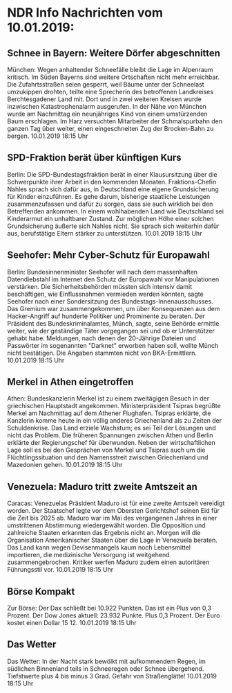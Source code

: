 # NDR Info Nachrichten vom 10.01.2019:


## Schnee in Bayern: Weitere Dörfer abgeschnitten
München: Wegen anhaltender Schneefälle bleibt die Lage im Alpenraum kritisch. Im Süden Bayerns sind weitere Ortschaften nicht mehr erreichbar. Die Zufahrtsstraßen seien gesperrt, weil Bäume unter der Schneelast umzukippen drohten, teilte eine Sprecherin des betroffenen Landkreises Berchtesgadener Land mit. Dort und in zwei weiteren Kreisen wurde inzwischen Katastrophenalarm ausgerufen. In der Nähe von München wurde am Nachmittag ein neunjähriges Kind von einem umstürzenden Baum erschlagen. Im Harz versuchten Mitarbeiter der Schmalspurbahn den ganzen Tag über weiter, einen eingeschneiten Zug der Brocken-Bahn zu bergen. 10.01.2019 18:15 Uhr 

## SPD-Fraktion berät über künftigen Kurs
Berlin: Die SPD-Bundestagsfraktion berät in einer Klausursitzung über die Schwerpunkte ihrer Arbeit in den kommenden Monaten. Fraktions-Chefin Nahles sprach sich dafür aus, in Deutschland eine eigene Grundsicherung für Kinder einzuführen. Es gehe darum, bisherige staatliche Leistungen zusammenzufassen und dafür zu sorgen, dass sie auch wirklich bei den Betreffenden ankommen. In einem wohlhabenden Land wie Deutschland sei Kinderarmut ein unhaltbarer Zustand. Zur möglichen Höhe einer solchen Grundsicherung äußerte sich Nahles nicht. Sie sprach sich weiterhin dafür aus, berufstätige Eltern stärker zu unterstützen. 10.01.2019 18:15 Uhr 

## Seehofer: Mehr Cyber-Schutz für Europawahl
Berlin: Bundesinnenminister Seehofer will nach dem massenhaften Datendiebstahl im Internet den Schutz der Europawahl vor Manipulationen verstärken. Die Sicherheitsbehörden müssten sich intensiv damit beschäftigen, wie Einflussnahmen vermieden werden könnten, sagte Seehofer nach einer Sondersitzung des Bundestags-Innenausschusses. Das Gremium war zusammengekommen, um über Konsequenzen aus dem Hacker-Angriff auf hunderte Politiker und Prominente zu beraten. Der Präsident des Bundeskriminalamtes, Münch, sagte, seine Behörde ermittle weiter, wie der geständige Täter vorgegangen sei und ob er Unterstützer gehabt habe. Meldungen, nach denen der 20-Jährige Dateien und Passwörter im sogenannten "Darknet" erworben haben soll, wollte Münch nicht bestätigen. Die Angaben stammten nicht von BKA-Ermittlern. 10.01.2019 18:15 Uhr 

## Merkel in Athen eingetroffen
Athen: 	Bundeskanzlerin Merkel ist zu einem zweitägigen Besuch in der griechischen Hauptstadt angekommen. Ministerpräsident Tsipras begrüßte Merkel am Nachmittag auf dem Athener Flughafen. Tsipras erklärte, die Kanzlerin komme heute in ein völlig anderes Griechenland als zu Zeiten der Schuldenkrise. Das Land erziele Wachstum; es sei Teil der Lösungen und nicht das Problem. Die früheren Spannungen zwischen Athen und Berlin erklärte der Regierungschef für überwunden. Neben der wirtschaftlichen Lage soll es bei den Gesprächen von Merkel und Tsipras auch um die Flüchtlingssituation und den Namensstreit zwischen Griechenland und Mazedonien gehen. 10.01.2019 18:15 Uhr 

## Venezuela: Maduro tritt zweite Amtszeit an
Caracas:	Venezuelas Präsident Maduro ist für eine zweite Amtszeit vereidigt worden. Der Staatschef legte vor dem Obersten Gerichtshof seinen Eid für die Zeit bis 2025 ab. Maduro war im Mai des vergangenen Jahres in einer umstrittenen Abstimmung wiedergewählt worden. Die Opposition und zahlreiche Staaten erkannten das Ergebnis nicht an. Morgen will die Organisation Amerikanischer Staaten über die Lage in Venezuela beraten. Das Land kann wegen Devisenmangels kaum noch Lebensmittel importieren, die medizinische Versorgung ist weitgehend zusammengebrochen. Kritiker werfen Maduro zudem einen autoritären Führungsstil vor. 10.01.2019 18:15 Uhr 

## Börse Kompakt
Zur Börse: Der Dax schließt bei 10.922 Punkten. Das ist ein Plus von 0,3 Prozent. Der Dow Jones aktuell: 23.932 Punkte. Plus 0,3 Prozent. Der Euro kostet einen Dollar 15 12. 10.01.2019 18:15 Uhr 

## Das Wetter
Das Wetter: In der Nacht stark bewölkt mit aufkommendem Regen, im südlichen Binnenland teils in Schneeregen oder Schnee übergehend. Tiefstwerte plus 4 bis minus 3 Grad. Gefahr von Straßenglätte! 10.01.2019 18:15 Uhr 
